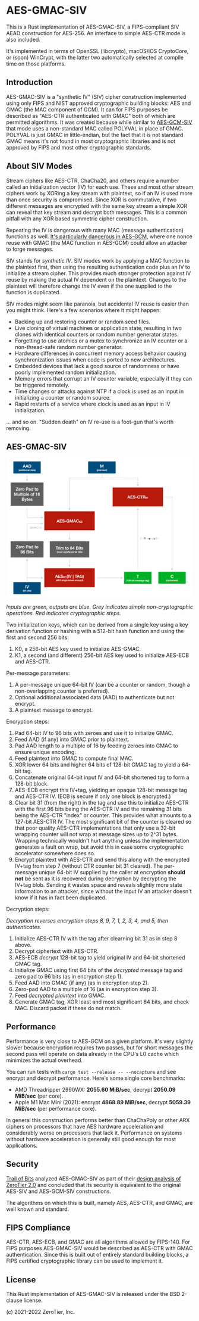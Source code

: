 AES-GMAC-SIV
======

This is a Rust implementation of AES-GMAC-SIV, a FIPS-compliant SIV AEAD construction for AES-256. An interface to simple AES-CTR mode is also included.

It's implemented in terms of OpenSSL (libcrypto), macOS/iOS CryptoCore, or (soon) WinCrypt, with the latter two automatically selected at compile time on those platforms.

## Introduction

AES-GMAC-SIV is a "synthetic IV" (SIV) cipher construction implemented using only FIPS and NIST approved cryptographic building blocks: AES and GMAC (the MAC component of GCM). It can for FIPS purposes be described as "AES-CTR authenticated with GMAC" both of which are permitted algorithms. It was created because while similar to [AES-GCM-SIV](https://en.wikipedia.org/wiki/AES-GCM-SIV) that mode uses a non-standard MAC called POLYVAL in place of GMAC. POLYVAL is just GMAC in little-endian, but the fact that it is not standard GMAC means it's not found in most cryptographic libraries and is not approved by FIPS and most other cryptographic standards.

## About SIV Modes

Stream ciphers like AES-CTR, ChaCha20, and others require a number called an initialization vector (IV) for each use. These and most other stream ciphers work by XORing a key stream with plaintext, so if an IV is used more than once security is compromised. Since XOR is commutative, if two different messages are encrypted with the same key stream a simple XOR can reveal that key stream and decrypt both messages. This is a common pitfall with any XOR based symmetric cipher construction.

Repeating the IV is dangerous with many MAC (message authentication) functions as well. [It's particularly dangerous in AES-GCM](https://crypto.stackexchange.com/questions/26790/how-bad-it-is-using-the-same-iv-twice-with-aes-gcm), where one nonce reuse with GMAC (the MAC function in AES-GCM) could allow an attacker to forge messages.

SIV stands for *synthetic IV*. SIV modes work by applying a MAC function to the plaintext first, then using the resulting authentication code plus an IV to initialize a stream cipher. This provides much stronger protection against IV reuse by making the actual IV dependent on the plaintext. Changes to the plaintext will therefore change the IV even if the one supplied to the function is duplicated.

SIV modes might seem like paranoia, but accidental IV reuse is easier than you might think. Here's a few scenarios where it might happen:

 * Backing up and restoring counter or random seed files.
 * Live cloning of virtual machines or application state, resulting in two clones with identical counters or random number generator states.
 * Forgetting to use atomics or a mutex to synchronize an IV counter or a non-thread-safe random number generator.
 * Hardware differences in concurrent memory access behavior causing synchronization issues when code is ported to new architectures.
 * Embedded devices that lack a good source of randomness or have poorly implemented random initialization.
 * Memory errors that corrupt an IV counter variable, especially if they can be triggered remotely.
 * Time changes or attacks against NTP if a clock is used as an input in initializing a counter or random source.
 * Rapid restarts of a service where clock is used as an input in IV initialization.

... and so on. "Sudden death" on IV re-use is a foot-gun that's worth removing.

## AES-GMAC-SIV

![AES-GMAC-SIV block diagram](AES-GMAC-SIV.png)

*Inputs are green, outputs are blue. Grey indicates simple non-cryptographic operations. Red indicates cryptographic steps.*

Two initialization keys, which can be derived from a single key using a key derivation function or hashing with a 512-bit hash function and using the first and second 256 bits:

 1. K0, a 256-bit AES key used to initialize AES-GMAC.
 2. K1, a second (and different) 256-bit AES key used to initialize AES-ECB and AES-CTR.

Per-message parameters:

 1. A per-message unique 64-bit IV (can be a counter or random, though a non-overlapping counter is preferred).
 2. Optional additional associated data (AAD) to authenticate but not encrypt.
 3. A plaintext message to encrypt.

Encryption steps:

 1. Pad 64-bit IV to 96 bits with zeroes and use it to initialize GMAC.
 2. Feed AAD (if any) into GMAC prior to plaintext.
 3. Pad AAD length to a multiple of 16 by feeding zeroes into GMAC to ensure unique encoding.
 4. Feed plaintext into GMAC to compute final MAC.
 5. XOR lower 64 bits and higher 64 bits of 128-bit GMAC tag to yield a 64-bit tag.
 6. Concatenate original 64-bit input IV and 64-bit shortened tag to form a 128-bit block.
 7. AES-ECB encrypt this IV+tag, yielding an opaque 128-bit message tag and AES-CTR IV. (ECB is secure if only one block is encrypted.)
 8. Clear bit 31 (from the right) in the tag and use this to initialize AES-CTR with the first 96 bits being the AES-CTR IV and the remaining 31 bits being the AES-CTR "index" or counter. This provides what amounts to a 127-bit AES-CTR IV. The most significant bit of the counter is cleared so that poor quality AES-CTR implementations that only use a 32-bit wrapping counter will not wrap at message sizes up to 2^31 bytes. Wrapping technically wouldn't hurt anything unless the implementation generates a fault on wrap, but avoid this in case some cryptographic accelerator somewhere does so.
 9. Encrypt plaintext with AES-CTR and send this along with the encrypted IV+tag from step 7 (without CTR counter bit 31 cleared). The per-message unique 64-bit IV supplied by the caller at encryption **should not** be sent as it is recovered during decryption by decrypting the IV+tag blob. Sending it wastes space and reveals slightly more state information to an attacker, since without the input IV an attacker doesn't know if it has in fact been duplicated.

Decryption steps:

*Decryption reverses encryption steps 8, 9, 7, 1, 2, 3, 4, and 5, then authenticates.*

 1. Initialize AES-CTR IV with the tag after clearning bit 31 as in step 8 above.
 2. Decrypt ciphertext with AES-CTR.
 3. AES-ECB *decrypt* 128-bit tag to yield original IV and 64-bit shortened GMAC tag.
 4. Initialize GMAC using first 64 bits of the *decrypted* message tag and zero pad to 96 bits (as in encryption step 1).
 5. Feed AAD into GMAC (if any) (as in encryption step 2).
 6. Zero-pad AAD to a multiple of 16 (as in encryption step 3).
 7. Feed *decrypted plaintext* into GMAC.
 8. Generate GMAC tag, XOR least and most significant 64 bits, and check MAC. Discard packet if these do not match.

## Performance

Performance is very close to AES-GCM on a given platform. It's very slightly slower because encryption requires two passes, but for short messages the second pass will operate on data already in the CPU's L0 cache which minimizes the actual overhead.

You can run tests with `cargo test --release -- --nocapture` and see encrypt and decrypt performance. Here's some single core benchmarks:

 * AMD Threadripper 2990WX: **2055.60 MiB/sec**, decrypt **2050.09 MiB/sec** (per core).
 * Apple M1 Mac Mini (2021): encrypt **4868.89 MiB/sec**, decrypt **5059.39 MiB/sec** (per performance core).

In general this construction performs better than ChaChaPoly or other ARX ciphers on processors that have AES hardware acceleration and considerably worse on processors that lack it. Performance on systems without hardware acceleration is generally still good enough for most applications.

## Security

[Trail of Bits](https://www.trailofbits.com) analyzed AES-GMAC-SIV as part of their [design analysis of ZeroTier 2.0](https://github.com/trailofbits/publications/blob/master/reviews/ZeroTierProtocol.pdf) and concluded that its security is equivalent to the original AES-SIV and AES-GCM-SIV constructions.

The algorithms on which this is built, namely AES, AES-CTR, and GMAC, are well known and standard.

## FIPS Compliance

AES-CTR, AES-ECB, and GMAC are all algorithms allowed by FIPS-140. For FIPS purposes AES-GMAC-SIV would be described as AES-CTR with GMAC authentication. Since this is built out of entirely standard building blocks, a FIPS certified cryptographic library can be used to implement it.

## License

This Rust implementation of AES-GMAC-SIV is released under the BSD 2-clause license.

(c) 2021-2022 ZeroTier, Inc.
